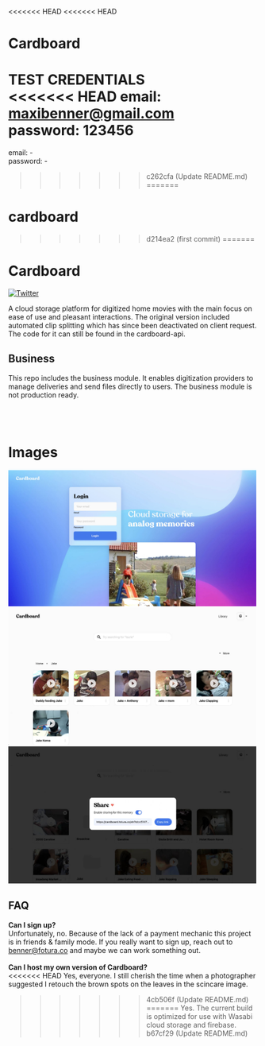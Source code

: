 <<<<<<< HEAD
<<<<<<< HEAD
# Cardboard



TEST CREDENTIALS<br>
<<<<<<< HEAD
email: maxibenner@gmail.com<br>
password: 123456
=======
email: -<br>
password: -
>>>>>>> c262cfa (Update README.md)
=======
# cardboard
>>>>>>> d214ea2 (first commit)
=======
# Cardboard

[![Twitter](https://img.shields.io/twitter/url?url=https%3A%2F%2Fgithub.com%2Fmaxibenner%2Fmerch)](https://twitter.com/intent/tweet?text=Wow:&url=https%3A%2F%2Fgithub.com%2Fmaxibenner%2Fcardboard)

A cloud storage platform for digitized home movies with the main focus on ease of use and pleasant interactions. The original version included automated clip splitting which has since been deactivated on client request. The code for it can still be found in the cardboard-api.

## Business
This repo includes the business module. It enables digitization providers to manage deliveries and send files directly to users. The business module is not production ready.
<br />
<br />
<br />
<br />
# Images
<img src="./readme_preview.jpg" width="500px">
<img src="./readme_preview_2.jpg" width="500px">
<img src="./readme_preview_3.jpg" width="500px">


## FAQ

**Can I sign up?**
<br />
Unfortunately, no. Because of the lack of a payment mechanic this project is in friends & family mode. If you really want to sign up, reach out to benner@fotura.co and maybe we can work something out.
<br />
<br />
**Can I host my own version of Cardboard?**
<br />
<<<<<<< HEAD
Yes, everyone. I still cherish the time when a photographer suggested I retouch the brown spots on the leaves in the scincare image.
>>>>>>> 4cb506f (Update README.md)
=======
Yes. The current build is optimized for use with Wasabi cloud storage and firebase.
>>>>>>> b67cf29 (Update README.md)
